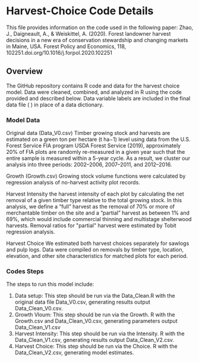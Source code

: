 # Harvest-Choice Code Details
This file provides information on the code used in the following paper: Zhao, J., Daigneault, A., & Weiskittel, A. (2020). Forest landowner harvest decisions in a new era of conservation stewardship and changing markets in Maine, USA. Forest Policy and Economics, 118, 102251.doi.org/10.1016/j.forpol.2020.102251
## Overview
The GitHub repository contains R code and data for the harvest choice model. Data were cleaned, combined, and analyzed in R using the code provided and described below. Data variable labels are included in the final data file ( ) in place of a data dictionary.
### Model Data
Original data (Data_V0.csv)
Timber growing stock and harvests are estimated on a green ton per hectare (t ha−1) level using data from the U.S. Forest Service FIA program USDA Forest Service (2019),  approximately 20% of FIA plots are randomly re-measured in a given year such that the entire sample is measured within a 5-year cycle. As a result, we cluster our analysis into three periods: 2002–2006, 2007–2011, and 2012–2016.

Growth (Growth.csv)
Growing stock volume functions were calculated by regression analysis of no-harvest activity plot records.

Harvest Intensity 
the harvest intensity of each plot by calculating the net removal of a given timber type relative to the total growing stock. In this analysis, we define a “full” harvest as the removal of 70% or more of merchantable timber on the site and a “partial” harvest as between 1% and 69%, which would include commercial thinning and multistage
shelterwood harvests. Removal ratios for "partial" harvest were estimated by Tobit regression analysis.

Harvest Choice
We estimated both harvest choices separately for sawlogs and pulp logs. Data were compiled on removals by timber type, location, elevation, and other site characteristics for matched plots for each period.

### Codes Steps
The steps to run this model include: 
1. Data setup: This step should be run via the Data_Clean.R with the original data file Data_V0.csv, generating results output Data_Clean_V0.csv.
2. Growth Vloum: This step should be run via the Growth. R with the Growth.csv and Data_Clean_V0.csv, generating parameters output Data_Clean_V1.csv
3. Harvest Intensity: This step should be run via the Intensity. R with the Data_Clean_V1.csv, generating results output Data_Clean_V2.csv.
4. Harvest Choice: This step should be run via the Choice. R with the Data_Clean_V2.csv, generating model estimates.






